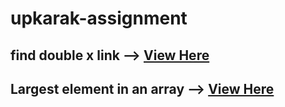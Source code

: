 # upkarak-assignment
## find double x link --> [View Here](https://www.onlinegdb.com/online_java_compiler)
## Largest element in an array --> [View Here](https://www.onlinegdb.com/online_java_compiler)
